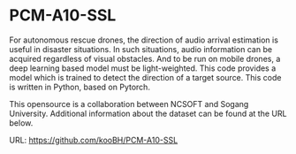 # PCM-A10-SSL
For autonomous rescue drones, the direction of audio arrival estimation is useful in disaster situations. In such situations, audio information can be acquired regardless of visual obstacles. And to be run on mobile drones, a deep learning based model must be light-weighted. This code provides a model which is trained to detect the direction of a target source. This code is written in Python, based on Pytorch.

This opensource is a collaboration between NCSOFT and Sogang University. Additional information about the dataset can be found at the URL below.

URL: https://github.com/kooBH/PCM-A10-SSL

